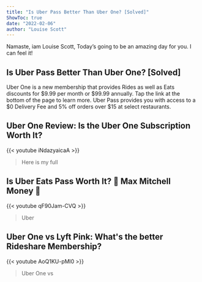 ```yaml
---
title: "Is Uber Pass Better Than Uber One? [Solved]"
ShowToc: true 
date: "2022-02-06"
author: "Louise Scott" 
---
```


Namaste, iam Louise Scott, Today’s going to be an amazing day for you. I can feel it!
## Is Uber Pass Better Than Uber One? [Solved]
Uber One is a new membership that provides Rides as well as Eats discounts for $9.99 per month or $99.99 annually. Tap the link at the bottom of the page to learn more. Uber Pass provides you with access to a $0 Delivery Fee and 5% off orders over $15 at select restaurants.

## Uber One Review: Is the Uber One Subscription Worth It?
{{< youtube iNdazyaicaA >}}
>Here is my full 

## Is Uber Eats Pass Worth It? 🤑 Max Mitchell Money 🌯
{{< youtube qF90Jam-CVQ >}}
>Uber

## Uber One vs Lyft Pink: What's the better Rideshare Membership?
{{< youtube AoQ1KU-pMl0 >}}
>Uber One vs

